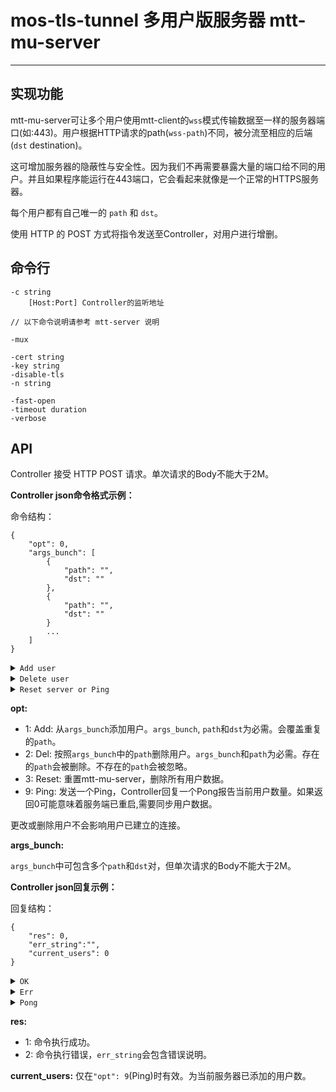 # mos-tls-tunnel 多用户版服务器 mtt-mu-server

---

## 实现功能

mtt-mu-server可让多个用户使用mtt-client的`wss`模式传输数据至一样的服务器端口(如:443)。用户根据HTTP请求的path(`wss-path`)不同，被分流至相应的后端(`dst` destination)。

这可增加服务器的隐蔽性与安全性。因为我们不再需要暴露大量的端口给不同的用户。并且如果程序能运行在443端口，它会看起来就像是一个正常的HTTPS服务器。

每个用户都有自己唯一的 `path` 和 `dst`。

使用 HTTP 的 POST 方式将指令发送至Controller，对用户进行增删。

## 命令行

    -c string
        [Host:Port] Controller的监听地址

    // 以下命令说明请参考 mtt-server 说明

    -mux

    -cert string
    -key string
    -disable-tls 
    -n string
        
    -fast-open
    -timeout duration  
    -verbose

## API

Controller 接受 HTTP POST 请求。单次请求的Body不能大于2M。

**Controller json命令格式示例：**

命令结构：

    {
        "opt": 0,
        "args_bunch": [
            {
                "path": "",
                "dst": ""
            },
            {
                "path": "",
                "dst": ""
            }
            ...
        ]
    }

<details><summary><code>Add user</code></summary><br>

    {
        "opt": 1,
        "args_bunch": [
            {
                "path": "/path_1",
                "dst": "127.0.0.1:10001"
            },
            {
                "path": "/path_2",
                "dst": "127.0.0.1:10002"
            }
            ...
        ]
    }

</details>

<details><summary><code>Delete user</code></summary><br>

    {
        "opt": 2,
        "args_bunch": [
            {
                "path": "/path_1"
            },
            {
                "path": "/path_2"
            }
            ...
        ]
    }

</details>

<details><summary><code>Reset server or Ping</code></summary><br>

    {
        "opt": 3
    }

    {
        "opt": 9
    }

</details>

**opt:**

* 1: Add: 从`args_bunch`添加用户。`args_bunch`, `path`和`dst`为必需。会覆盖重复的`path`。
* 2: Del: 按照`args_bunch`中的`path`删除用户。`args_bunch`和`path`为必需。存在的`path`会被删除。不存在的`path`会被忽略。
* 3: Reset: 重置mtt-mu-server，删除所有用户数据。
* 9: Ping: 发送一个Ping，Controller回复一个Pong报告当前用户数量。如果返回0可能意味着服务端已重启,需要同步用户数据。

更改或删除用户不会影响用户已建立的连接。

**args_bunch:**

`args_bunch`中可包含多个`path`和`dst`对，但单次请求的Body不能大于2M。

**Controller json回复示例：**

回复结构：

    {
        "res": 0,
        "err_string":"",
        "current_users": 0
    }

<details><summary><code>OK</code></summary><br>

    {
        "res": 1,
        "err_string":"",
        "current_users": 0
    }

</details>

<details><summary><code>Err</code></summary><br>

    {
        "res": 2,
        "err_string":"invalid opt",
        "current_users": 0
    }

</details>

<details><summary><code>Pong</code></summary><br>

    {
        "res": 1,
        "err_string":"",
        "current_users": 2102
    }

</details>

**res:** 

* 1: 命令执行成功。
* 2: 命令执行错误，`err_string`会包含错误说明。

**current_users:**  仅在`"opt": 9`(Ping)时有效。为当前服务器已添加的用户数。

